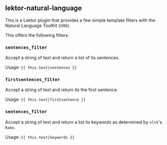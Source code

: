 ## lektor-natural-language

This is a Lektor plugin that provides a few simple template filters with the Natural Language ToolKit (nltk).

This offers the following filters:

### `sentences_filter`

Accept a string of text and return a list of its sentences.

Usage: `{{ this.text|sentences }}`

### `firstsentences_filter`

Accept a string of text and return its the first sentence.

Usage: `{{ this.text|firstsentence }}`

### `sentences_filter`

Accept a string of text and return a list its keywords as determined by `nltk`'s `Rake`.

Usage: `{{ this.text|keywords }}`
